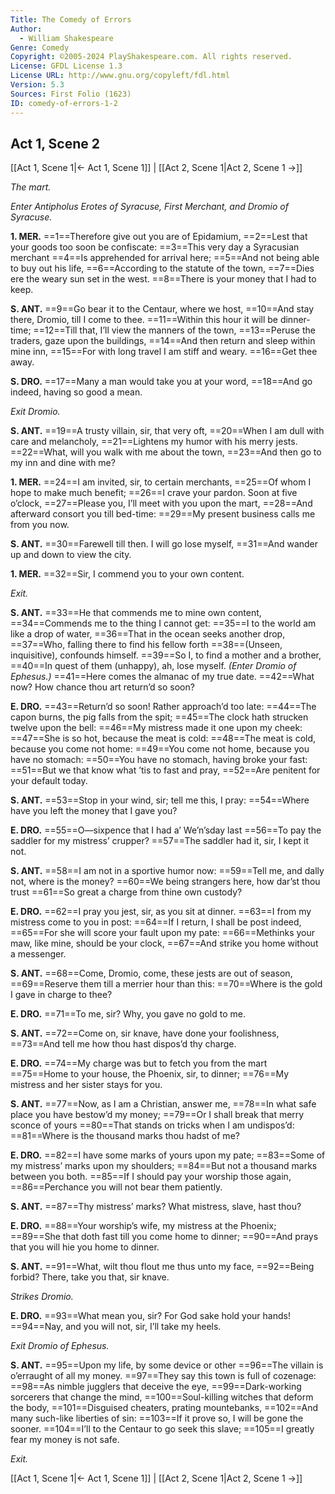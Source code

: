 ```yaml
---
Title: The Comedy of Errors
Author: 
  - William Shakespeare
Genre: Comedy
Copyright: ©2005-2024 PlayShakespeare.com. All rights reserved.
License: GFDL License 1.3
License URL: http://www.gnu.org/copyleft/fdl.html
Version: 5.3
Sources: First Folio (1623)
ID: comedy-of-errors-1-2
---
```


## Act 1, Scene 2
[[Act 1, Scene 1|← Act 1, Scene 1]] | [[Act 2, Scene 1|Act 2, Scene 1 →]]

*The mart.*

*Enter Antipholus Erotes of Syracuse, First Merchant, and Dromio of Syracuse.*

**1. MER.**
==1==Therefore give out you are of Epidamium,
==2==Lest that your goods too soon be confiscate:
==3==This very day a Syracusian merchant
==4==Is apprehended for arrival here;
==5==And not being able to buy out his life,
==6==According to the statute of the town,
==7==Dies ere the weary sun set in the west.
==8==There is your money that I had to keep.

**S. ANT.**
==9==Go bear it to the Centaur, where we host,
==10==And stay there, Dromio, till I come to thee.
==11==Within this hour it will be dinner-time;
==12==Till that, I’ll view the manners of the town,
==13==Peruse the traders, gaze upon the buildings,
==14==And then return and sleep within mine inn,
==15==For with long travel I am stiff and weary.
==16==Get thee away.

**S. DRO.**
==17==Many a man would take you at your word,
==18==And go indeed, having so good a mean.

*Exit Dromio.*

**S. ANT.**
==19==A trusty villain, sir, that very oft,
==20==When I am dull with care and melancholy,
==21==Lightens my humor with his merry jests.
==22==What, will you walk with me about the town,
==23==And then go to my inn and dine with me?

**1. MER.**
==24==I am invited, sir, to certain merchants,
==25==Of whom I hope to make much benefit;
==26==I crave your pardon. Soon at five o’clock,
==27==Please you, I’ll meet with you upon the mart,
==28==And afterward consort you till bed-time:
==29==My present business calls me from you now.

**S. ANT.**
==30==Farewell till then. I will go lose myself,
==31==And wander up and down to view the city.

**1. MER.**
==32==Sir, I commend you to your own content.

*Exit.*

**S. ANT.**
==33==He that commends me to mine own content,
==34==Commends me to the thing I cannot get:
==35==I to the world am like a drop of water,
==36==That in the ocean seeks another drop,
==37==Who, falling there to find his fellow forth
==38==(Unseen, inquisitive), confounds himself.
==39==So I, to find a mother and a brother,
==40==In quest of them (unhappy), ah, lose myself.
*(Enter Dromio of Ephesus.)*
==41==Here comes the almanac of my true date.
==42==What now? How chance thou art return’d so soon?

**E. DRO.**
==43==Return’d so soon! Rather approach’d too late:
==44==The capon burns, the pig falls from the spit;
==45==The clock hath strucken twelve upon the bell:
==46==My mistress made it one upon my cheek:
==47==She is so hot, because the meat is cold:
==48==The meat is cold, because you come not home:
==49==You come not home, because you have no stomach:
==50==You have no stomach, having broke your fast:
==51==But we that know what ’tis to fast and pray,
==52==Are penitent for your default today.

**S. ANT.**
==53==Stop in your wind, sir; tell me this, I pray:
==54==Where have you left the money that I gave you?

**E. DRO.**
==55==O—sixpence that I had a’ We’n’sday last
==56==To pay the saddler for my mistress’ crupper?
==57==The saddler had it, sir, I kept it not.

**S. ANT.**
==58==I am not in a sportive humor now:
==59==Tell me, and dally not, where is the money?
==60==We being strangers here, how dar’st thou trust
==61==So great a charge from thine own custody?

**E. DRO.**
==62==I pray you jest, sir, as you sit at dinner.
==63==I from my mistress come to you in post:
==64==If I return, I shall be post indeed,
==65==For she will score your fault upon my pate:
==66==Methinks your maw, like mine, should be your clock,
==67==And strike you home without a messenger.

**S. ANT.**
==68==Come, Dromio, come, these jests are out of season,
==69==Reserve them till a merrier hour than this:
==70==Where is the gold I gave in charge to thee?

**E. DRO.**
==71==To me, sir? Why, you gave no gold to me.

**S. ANT.**
==72==Come on, sir knave, have done your foolishness,
==73==And tell me how thou hast dispos’d thy charge.

**E. DRO.**
==74==My charge was but to fetch you from the mart
==75==Home to your house, the Phoenix, sir, to dinner;
==76==My mistress and her sister stays for you.

**S. ANT.**
==77==Now, as I am a Christian, answer me,
==78==In what safe place you have bestow’d my money;
==79==Or I shall break that merry sconce of yours
==80==That stands on tricks when I am undispos’d:
==81==Where is the thousand marks thou hadst of me?

**E. DRO.**
==82==I have some marks of yours upon my pate;
==83==Some of my mistress’ marks upon my shoulders;
==84==But not a thousand marks between you both.
==85==If I should pay your worship those again,
==86==Perchance you will not bear them patiently.

**S. ANT.**
==87==Thy mistress’ marks? What mistress, slave, hast thou?

**E. DRO.**
==88==Your worship’s wife, my mistress at the Phoenix;
==89==She that doth fast till you come home to dinner;
==90==And prays that you will hie you home to dinner.

**S. ANT.**
==91==What, wilt thou flout me thus unto my face,
==92==Being forbid? There, take you that, sir knave.

*Strikes Dromio.*

**E. DRO.**
==93==What mean you, sir? For God sake hold your hands!
==94==Nay, and you will not, sir, I’ll take my heels.

*Exit Dromio of Ephesus.*

**S. ANT.**
==95==Upon my life, by some device or other
==96==The villain is o’erraught of all my money.
==97==They say this town is full of cozenage:
==98==As nimble jugglers that deceive the eye,
==99==Dark-working sorcerers that change the mind,
==100==Soul-killing witches that deform the body,
==101==Disguised cheaters, prating mountebanks,
==102==And many such-like liberties of sin:
==103==If it prove so, I will be gone the sooner.
==104==I’ll to the Centaur to go seek this slave;
==105==I greatly fear my money is not safe.

*Exit.*

[[Act 1, Scene 1|← Act 1, Scene 1]] | [[Act 2, Scene 1|Act 2, Scene 1 →]]